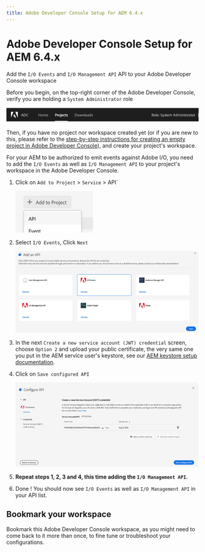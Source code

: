 ```yaml
---
title: Adobe Developer Console Setup for AEM 6.4.x
---
```


# Adobe Developer Console Setup for AEM 6.4.x

Add the `I/O Events` and `I/O Management API` API to your Adobe Developer Console workspace

Before you begin, on the top-right corner of the Adobe Developer Console, 
verify you are holding a `System Administrator` role
 
 !["System Administrator shown in the console](../../../img/console_role_system_admin.png "System Administrator shown in the console") 

Then, if you have no project nor workspace created yet (or if you are new to this,
please refer to the [step-by-step instructions for creating an empty project in Adobe Developer Console](/developer-console/docs/guides/projects/projects-empty/)),
and create your project's workspace.

For your AEM to be authorized to emit events against Adobe I/O, 
you need to add the `I/O Events` as well as `I/O Management API` to your project's workspace 
in the Adobe Developer Console. 


1. Click on `Add to Project` > `Service` > API`

   ![Add an API to Project](../../../img/add_api_to_project.png "Add an API to Project")

2. Select `I/O Events`, Click `Next`

   ![Select `I/O Events API`](../../../img/select_io_events_api.png "Select `I/O Events API`")

3. In the next `Create a new service account (JWT) credential` screen, choose `Option 2` 
and upload your public certificate, the very same one you put in the AEM service user's keystore,
see our [AEM keystore setup documentation](aem_keystore_setup_6.4.md).

4. Click on `Save configured API`

   ![Save `I/O Events API`](../../../img/save_io_events_api.png "Save `I/O Events API`")

6. **Repeat steps 1, 2, 3 and 4,  this time adding the `I/O Management API`.**
7. Done ! You should now see `I/O Events` as well as `I/O Management API` in your API list. 


## Bookmark your workspace
 
Bookmark this Adobe Developer Console workspace, as you might need to come back to it more than once, 
to fine tune or troubleshoot your configurations.
